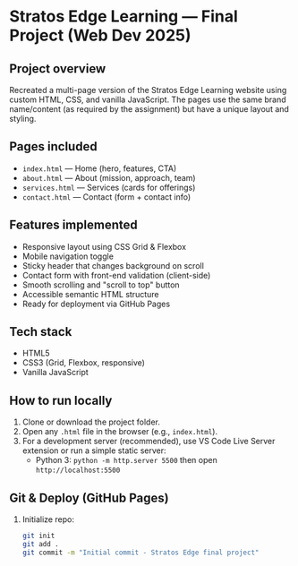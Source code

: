# Stratos Edge Learning — Final Project (Web Dev 2025)

## Project overview
Recreated a multi-page version of the Stratos Edge Learning website using custom HTML, CSS, and vanilla JavaScript. The pages use the same brand name/content (as required by the assignment) but have a unique layout and styling.

## Pages included
- `index.html` — Home (hero, features, CTA)
- `about.html` — About (mission, approach, team)
- `services.html` — Services (cards for offerings)
- `contact.html` — Contact (form + contact info)

## Features implemented
- Responsive layout using CSS Grid & Flexbox
- Mobile navigation toggle
- Sticky header that changes background on scroll
- Contact form with front-end validation (client-side)
- Smooth scrolling and "scroll to top" button
- Accessible semantic HTML structure
- Ready for deployment via GitHub Pages

## Tech stack
- HTML5
- CSS3 (Grid, Flexbox, responsive)
- Vanilla JavaScript

## How to run locally
1. Clone or download the project folder.
2. Open any `.html` file in the browser (e.g., `index.html`).
3. For a development server (recommended), use VS Code Live Server extension or run a simple static server:
   - Python 3: `python -m http.server 5500` then open `http://localhost:5500`

## Git & Deploy (GitHub Pages)
1. Initialize repo:
   ```bash
   git init
   git add .
   git commit -m "Initial commit - Stratos Edge final project"

